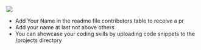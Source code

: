 ![](https://hacktoberfest.digitalocean.com/_nuxt/img/logo-hacktoberfest-full.f42e3b1.svg)
- Add Your Name in the readme file contributors table to receive a pr 
- Add your name at last not above others
- You can showcase your coding skills by uploading code snippets to the /projects directory
